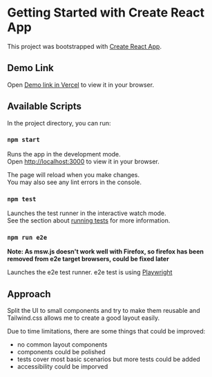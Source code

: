 # Getting Started with Create React App

This project was bootstrapped with [Create React App](https://github.com/facebook/create-react-app).

## Demo Link
Open [Demo link in Vercel](https://qantas-code-test.vercel.app/) to view it in your browser.

## Available Scripts

In the project directory, you can run:

### `npm start`

Runs the app in the development mode.\
Open [http://localhost:3000](http://localhost:3000) to view it in your browser.

The page will reload when you make changes.\
You may also see any lint errors in the console.

### `npm test`

Launches the test runner in the interactive watch mode.\
See the section about [running tests](https://facebook.github.io/create-react-app/docs/running-tests) for more information.

### `npm run e2e`

**Note: As msw.js doesn't work well with Firefox, so firefox has been removed from e2e target browsers, could be fixed later**

Launches the e2e test runner. e2e test is using [Playwright](https://playwright.dev/)

## Approach

Split the UI to small components and try to make them reusable and Tailwind.css allows me to create a good layout easily.

Due to time limitations, there are some things that could be improved:
- no common layout components 
- components could be polished
- tests cover most basic scenarios but more tests could be added
- accessibility could be imporved




